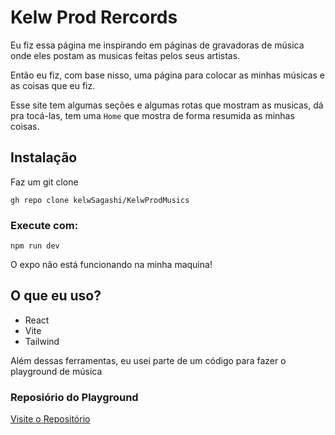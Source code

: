 # Kelw Prod Rercords

Eu fiz essa página me inspirando em páginas de gravadoras de música onde eles postam 
as musicas feitas pelos seus artistas.

Então eu fiz, com base nisso, uma página para colocar as minhas músicas e as coisas que 
eu fiz. 

Esse site tem algumas seções e algumas rotas que mostram as musicas, dá pra tocá-las,
tem uma `Home` que mostra de forma resumida as minhas coisas.

## Instalação

Faz um git clone

```
gh repo clone kelwSagashi/KelwProdMusics
```


### Execute com:

```
npm run dev
```

O expo não está funcionando na minha maquina!

## O que eu uso?

- React
- Vite
- Tailwind

Além dessas ferramentas, eu usei parte de um código para fazer o playground de música

### Reposiório do Playground
[Visite o Repositório](https://github.com/migmig69/migmig-player/tree/main)